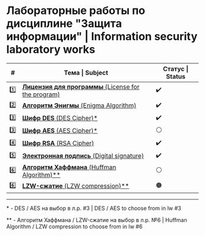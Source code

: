 # Лабораторные работы по дисциплине "Защита информации" | Information security laboratory works

|#|Тема \| Subject|Статус \| Status|
|-|-|-|
|:one:|[**Лицензия для программы** (License for the program)](https://github.com/architectv/information-security/tree/main/lw1)|:heavy_check_mark:|
|:two:|[**Алгоритм Энигмы** (Enigma Algorithm)](https://github.com/architectv/information-security/tree/main/lw2)|:heavy_check_mark:|
|:three:|[**Шифр DES** (DES Cipher)*](https://github.com/architectv/information-security/tree/main/lw3)|:heavy_check_mark:|
|:three:|[**Шифр AES** (AES Cipher)*](https://github.com/architectv/information-security/tree/main/)|:white_circle:|
|:four:|[**Шифр RSA** (RSA Cipher)](https://github.com/architectv/information-security/tree/main/lw4)|:heavy_check_mark:|
|:five:|[**Электронная подпись** (Digital signature)](https://github.com/architectv/information-security/tree/main/lw5)|:heavy_check_mark:|
|:six:|[**Алгоритм Хаффмана** (Huffman Algorithm)**](https://github.com/architectv/information-security/tree/main/)|:white_circle:|
|:six:|[**LZW-сжатие** (LZW compression)**](https://github.com/architectv/information-security/tree/main/)|:orange_circle:|

---

\* - DES / AES на выбор в л.р. #3 | DES / AES to choose from in lw #3

\*\* - Алгоритм Хаффмана / LZW-сжатие на выбор в л.р. №6 | Huffman Algorithm / LZW compression to choose from in lw #6

